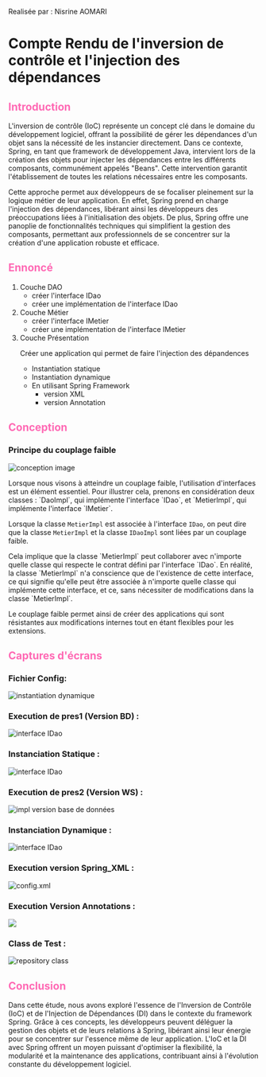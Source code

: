 <p>Realisée par : Nisrine AOMARI</p>
<h1 >Compte Rendu de l'inversion de contrôle et l'injection des dépendances</h1>
<h2 style="color: hotpink">Introduction</h2>
<p>L'inversion de contrôle (IoC) représente un concept clé dans le domaine du développement 
logiciel, offrant la possibilité de gérer les dépendances d'un objet sans la nécessité de 
les instancier directement. Dans ce contexte, Spring, en tant que framework de développement Java,
intervient lors de la création des objets pour injecter les dépendances entre les différents
composants, communément appelés "Beans". Cette intervention garantit l'établissement de toutes 
les relations nécessaires entre les composants.

Cette approche permet aux développeurs de se focaliser pleinement sur la logique métier de
leur application. En effet, Spring prend en charge l'injection des dépendances, libérant ainsi 
les développeurs des préoccupations liées à l'initialisation des objets. De plus, Spring offre 
une panoplie de fonctionnalités techniques qui simplifient la gestion des composants, permettant
aux professionnels de se concentrer sur la création d'une application robuste et efficace.</p>
<h2 style="color: hotpink">Ennoncé</h2>
<ol>
    <li>Couche DAO 
        <ul>
            <li>créer l'interface IDao</li>
            <li>créer une implémentation de l'interface IDao</li>
        </ul>
    </li>
    <li>Couche Métier
        <ul>
            <li>créer l'interface IMetier</li>
            <li>créer une implémentation de l'interface IMetier</li>
        </ul>
    </li>
    <li>Couche Présentation
        <p>Créer une application qui permet de faire l'injection des dépandences</p>
        <ul>
        <li>Instantiation statique</li>
        <li>Instantiation dynamique</li>
        <li>En utilisant Spring Framework
            <ul>
                <li>version XML</li>
                <li>version Annotation</li>
            </ul>
        </li>
        </ul>
    </li>
</ol>
<h2 style="color: hotpink">Conception</h2>
<h3>Principe du couplage faible</h3>
<img src="captures/8.jpg" alt="conception image">
<p>
Lorsque nous visons à atteindre un couplage faible, l'utilisation d'interfaces est un élément essentiel. 
Pour illustrer cela, prenons en considération deux classes : `DaoImpl`, qui implémente l'interface `IDao`, 
et `MetierImpl`, qui implémente l'interface `IMetier`.

Lorsque la classe `MetierImpl` est associée à l'interface `IDao`, on peut dire que la classe
`MetierImpl` et la classe `IDaoImpl` sont liées par un couplage faible.</p>

<p>Cela implique que la classe `MetierImpl` peut collaborer avec n'importe quelle classe qui respecte le contrat 
défini par l'interface `IDao`. En réalité, la classe `MetierImpl` n'a conscience que de l'existence 
de cette interface, ce qui signifie qu'elle peut être associée à n'importe quelle classe qui implémente 
cette interface, et ce, sans nécessiter de modifications dans la classe `MetierImpl`.

Le couplage faible permet ainsi de créer des applications qui sont résistantes aux modifications
internes tout en étant flexibles pour les extensions.
</p>
<h2 style="color: hotpink">Captures d'écrans</h2>

<h3>Fichier Config:</h3>
<img src="captures/3.png" alt="instantiation dynamique">

<h3>Execution de pres1 (Version BD) :</h3>
<img src="captures/1.png" alt="interface IDao">

<h3>Instanciation Statique :</h3>
<img src="captures/statique.png" alt="interface IDao">


<h3>Execution de pres2 (Version WS) :</h3>
<img src="captures/2.png" alt="impl version base de données">

<h3>Instanciation Dynamique :</h3>
<img src="captures/dynamique.png" alt="interface IDao">


<h3>Execution version Spring_XML :</h3>
<img src="captures/5.png" alt="config.xml">

<h3>Execution Version Annotations : </h3>
<img src="captures/6.png" ></h3>

<h3>Class de Test :</h3>
<img src="captures/7.png" alt="repository class">


<h2 style="color: hotpink">Conclusion</h2>
<p>Dans cette étude, nous avons exploré l'essence de l'Inversion de 
Contrôle (IoC) et de
l'Injection de Dépendances (DI) dans le contexte du framework Spring.
Grâce à ces concepts, les développeurs peuvent déléguer la gestion des objets et de leurs relations à Spring, libérant ainsi leur énergie pour se concentrer sur l'essence même de leur 
application. L'IoC et la DI avec Spring offrent un moyen puissant
d'optimiser la flexibilité, la modularité et la maintenance des applications, contribuant ainsi à l'évolution constante du développement logiciel.</p>